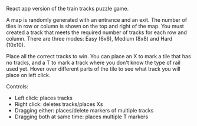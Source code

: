 React app version of the train tracks puzzle game.

A map is randomly generated with an entrance and an exit. The number of tiles in row or column is shown on the top and right of the map. You must created a track that meets the required number of tracks for each row and column. There are three modes: Easy (6x6), Medium (8x8) and Hard (10x10).

Place all the correct tracks to win. You can place an X to mark a tile that has no tracks, and a T to mark a track where you don't know the type of rail used yet. Hover over different parts of the tile to see what track you will place on left click. 

Controls:

- Left click: places tracks
- Right click: deletes tracks/places Xs
- Dragging either: places/delete markers of multiple tracks
- Dragging both at same time: places multiple T markers
